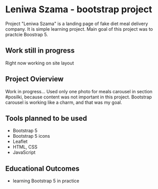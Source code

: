 # Leniwa Szama - bootstrap project

Project "Leniwa Szama" is a landing page of fake diet meal delivery company. It is simple learning project. Main goal of this project was to practcie Boostrap 5.

## Work still in progress

Right now working on site layout

## Project Ovierview

Work in progress...
Used only one photo for meals carousel in section #posilki, because content was not important in this project. Bootstrap carousel is working like a charm, and that was my goal.

## Tools planned to be used

- Bootstrap 5
- Bootstrap 5 icons
- Leaflet
- HTML, CSS
- JavaScript

## Educational Outcomes

- learning Bootstrap 5 in practice
